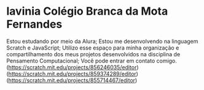 # lavinia Colégio Branca da Mota Fernandes
Estou estudando por meio da Alura;
Estou me desenvolvendo na linguagem Scratch e JavaScript;
Utilizo esse espaço para minha organização e compartilhamento dos meus projetos desenvolvidos na disciplina de Pensamento Computacional;
Você pode entrar em contato comigo.
(https://scratch.mit.edu/projects/856246035/editor)
(https://scratch.mit.edu/projects/859374289/editor)
(https://scratch.mit.edu/projects/855714467/editor)
